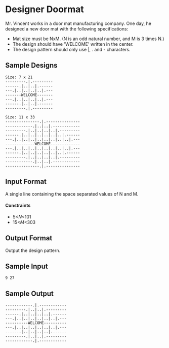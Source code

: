 # Designer Doormat
Mr. Vincent works in a door mat manufacturing company. One day, he designed a new door mat with the following specifications:

- Mat size must be NxM. (N is an odd natural number, and M is 3 times N.)
- The design should have 'WELCOME' written in the center.
- The design pattern should only use |, . and - characters.
## Sample Designs

    Size: 7 x 21 
    ---------.|.---------
    ------.|..|..|.------
    ---.|..|..|..|..|.---
    -------WELCOME-------
    ---.|..|..|..|..|.---
    ------.|..|..|.------
    ---------.|.---------
    
    Size: 11 x 33
    ---------------.|.---------------
    ------------.|..|..|.------------
    ---------.|..|..|..|..|.---------
    ------.|..|..|..|..|..|..|.------
    ---.|..|..|..|..|..|..|..|..|.---
    -------------WELCOME-------------
    ---.|..|..|..|..|..|..|..|..|.---
    ------.|..|..|..|..|..|..|.------
    ---------.|..|..|..|..|.---------
    ------------.|..|..|.------------
    ---------------.|.---------------
## Input Format

A single line containing the space separated values of N and M.

#### Constraints
- 5\<_N_\<101
- 15\<_M_\<303
## Output Format

Output the design pattern.

## Sample Input
```
9 27
```
## Sample Output
```
------------.|.------------
---------.|..|..|.---------
------.|..|..|..|..|.------
---.|..|..|..|..|..|..|.---
----------WELCOME----------
---.|..|..|..|..|..|..|.---
------.|..|..|..|..|.------
---------.|..|..|.---------
------------.|.------------
```
